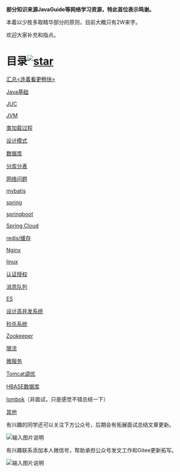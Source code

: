 **部分知识来源JavaGuide等网络学习资源，特此首位表示鸣谢。**

本着以少胜多取精华部分的原则，目前大概只有2W来字。

欢迎大家补充和指点。


# 目录[![star](https://gitee.com/linjiayu_index/javaLearn/badge/star.svg?theme=dark)](https://gitee.com/linjiayu_index/javaLearn/stargazers)

[汇总<连着看更畅快>](pages/total.md)

[Java基础](pages/Java基础.md)

[JUC](pages/JUC.md)

[JVM](pages/JVM.md)

[类加载过程](pages/类加载过程.md)

[设计模式](pages/设计模式.md)

[数据库](pages/数据库.md)

[分库分表](pages/分库分表.md)

[网络问题](pages/网络问题.md)

[mybatis](pages/mybatis.md)

[spring](pages/spring.md)

[springboot](pages/springboot.md)

[Spring Cloud](pages/SpringCloud.md)

[redis/缓存](pages/redis-缓存.md)

[Nginx](pages/Nginx.md)

[linux](pages/linux.md)

[认证授权](pages/认证授权.md)

[消息队列](pages/消息队列.md)

[ES](pages/ES.md)

[设计高并发系统](pages/设计高并发系统.md)

[秒杀系统](pages/秒杀系统.md)

[Zookeeper](pages/Zookeeper.md)

[限流](pages/限流.md)

[微服务](pages/微服务.md)

[Tomcat调优](pages/Tomcat调优.md)

[HBASE数据库](pages/HBASE数据库.md)

[lombok](pages/lombok.md)（非面试，只是感觉不错总结一下）

[其他](pages/其他.md)

有兴趣的同学还可以关注下方公众号，后期会有拓展面试总结文章更新。

![输入图片说明](https://images.gitee.com/uploads/images/2020/0430/185858_f8fec7ae_1775447.jpeg "qrcode_for_gh_b58f8f55f944_258.jpg")

有兴趣联系添加本人微信号，帮助承担公众号发文工作和Gitee更新拓写。


![输入图片说明](https://images.gitee.com/uploads/images/2020/0430/185923_d7063732_1775447.jpeg "微信图片_20200210134600.jpg")